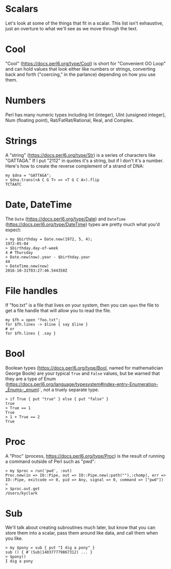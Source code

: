 # Scalars

Let's look at some of the things that fit in a scalar.  This list isn't exhaustive, just an overture to what we'll see as we move through the text.

# Cool

"Cool" (https://docs.perl6.org/type/Cool) is short for "Convenient OO Loop" and can hold values that look either like numbers or strings, converting back and forth ("coercing," in the parlance) depending on how you use them.

# Numbers

Perl has many numeric types including Int (integer), UInt (unsigned integer), Num (floating point), Rat/FatRat/Rational, Real, and Complex.

# Strings

A "string" (https://docs.perl6.org/type/Str) is a series of characters like "GATTAGA."  If I put "2112" in quotes it's a string, but if I don't it's a number.  Here's how to create the reverse complement of a strand of DNA:

```
my $dna = "GATTAGA";
> $dna.trans(<A C G T> => <T G C A>).flip
TCTAATC
```

# Date, DateTime

The ```Date``` (https://docs.perl6.org/type/Date) and ```DateTime``` (https://docs.perl6.org/type/DateTime) types are pretty much what you'd expect:

```
> my $birthday = Date.new(1972, 5, 4);
1972-05-04
> $birthday.day-of-week
4 # Thursday
> Date.new(now).year - $birthday.year
44
> DateTime.new(now)
2016-10-31T03:27:46.544350Z
```

# File handles

If "foo.txt" is a file that lives on your system, then you can ```open``` the file to get a file handle that will allow you to read the file.

```
my $fh = open "foo.txt";
for $fh.lines -> $line { say $line }
# or
for $fh.lines { .say }
```

# Bool

Boolean types (https://docs.perl6.org/type/Bool, named for mathematician George Boole) are your typical ```True``` and ```False``` values, but be warned that they are a type of Enum (<https://docs.perl6.org/language/typesystem#index-entry-Enumeration-_Enums-_enum>)`, not a truely separate type.

```
> if True { put "true" } else { put "false" }
true
> True == 1
True
> 1 + True == 2
True
```

# Proc

A "Proc" (process, https://docs.perl6.org/type/Proc) is the result of running a command outside of Perl such as "pwd":

```
> my $proc = run('pwd', :out)
Proc.new(in => IO::Pipe, out => IO::Pipe.new(:path(""),:chomp), err => IO::Pipe, exitcode => 0, pid => Any, signal => 0, command => ["pwd"])
>
> $proc.out.get
/Users/kyclark
```

# Sub

We'll talk about creating subroutines much later, but know that you can store them into a scalar, pass them around like data, and call them when you like.

```
> my $pony = sub { put "I dig a pony" }
sub () { #`(Sub|140377779867312) ... }
> $pony()
I dig a pony
```